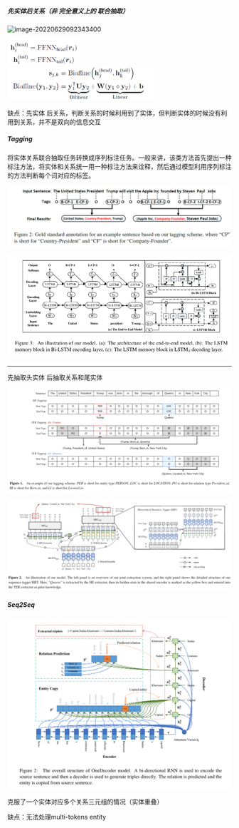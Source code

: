##### 先实体后关系（非 完全意义上的 联合抽取）

![image-20220629092343400](C:\Users\27645\AppData\Roaming\Typora\typora-user-images\image-20220629092343400.png)

<img src="0629组会.assets/image-20220629092621394.png" alt="image-20220629092621394" style="zoom:50%;" />

<img src="0629组会.assets/image-20220629092552904.png" alt="image-20220629092552904" style="zoom:50%;" />

缺点：先实体 后关系，判断关系的时候利用到了实体，但判断实体的时候没有利用到关系，并不是双向的信息交互

##### Tagging

将实体关系联合抽取任务转换成序列标注任务。一般来讲，该类方法首先提出一种标注方法，将实体和关系统一用一种标注方法来诠释，然后通过模型利用序列标注的方法判断每个词对应的标签。

![image-20220629092908226](0629组会.assets/image-20220629092908226.png)

![image-20220629092854650](0629组会.assets/image-20220629092854650.png)

---

先抽取头实体 后抽取关系和尾实体

![image-20220629094023501](0629组会.assets/image-20220629094023501.png)

![image-20220629094032523](0629组会.assets/image-20220629094032523.png)

##### Seq2Seq

![image-20220629093505595](0629组会.assets/image-20220629093505595.png)

克服了一个实体对应多个关系三元组的情况（实体重叠）

缺点：无法处理multi-tokens entity
